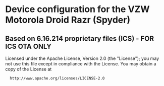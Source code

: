 Device configuration for the VZW Motorola Droid Razr (Spyder)
===============================

Based on 6.16.214 proprietary files (ICS) - FOR ICS OTA ONLY
---------------
 Licensed under the Apache License, Version 2.0 (the "License");
 you may not use this file except in compliance with the License.
 You may obtain a copy of the License at

      http://www.apache.org/licenses/LICENSE-2.0
